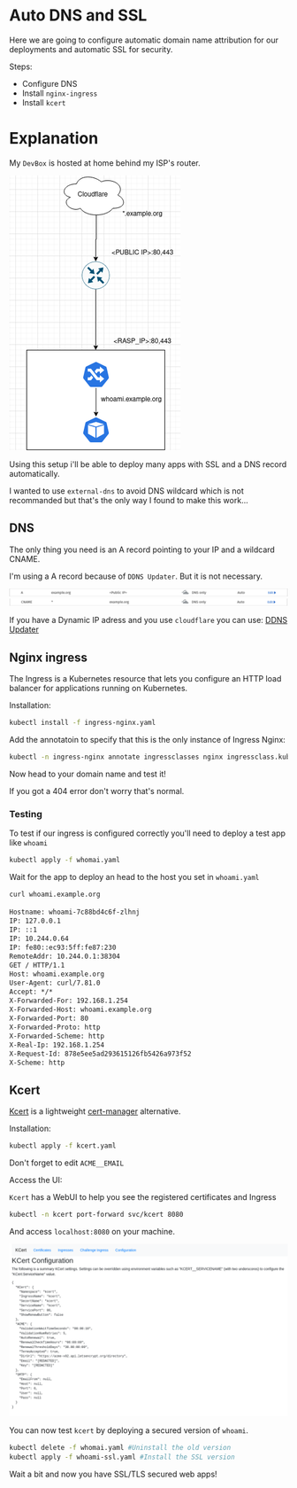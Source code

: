 # Auto DNS and SSL

Here we are going to configure automatic domain name attribution for our deployments and automatic SSL for security.

Steps:
- Configure DNS
- Install `nginx-ingress`
- Install `kcert`

# Explanation

My `DevBox` is hosted at home behind my ISP's router.

![Diagram](images/diagram.png "Setup")

Using this setup i'll be able to deploy many apps with SSL and a DNS record automatically.

I wanted to use `external-dns` to avoid DNS wildcard which is not recommanded but that's the only way I found to make this work...

## DNS

The only thing you need is an A record pointing to your IP and a wildcard CNAME.

I'm using a A record because of `DDNS Updater`. But it is not necessary.

![A record](images/cf-A.png "A record")
![CNAME record](images/cf-CNAME.png "CNAME record")

If you have a Dynamic IP adress and you use `cloudflare` you can use: [DDNS Updater](../../../Apps/DDNS_Updater/README.md)

## Nginx ingress

The Ingress is a Kubernetes resource that lets you configure an HTTP load balancer for applications running on Kubernetes.

Installation:

```bash
kubectl install -f ingress-nginx.yaml
```

Add the annotatoin to specify that this is the only instance of Ingress Nginx:

```bash
kubectl -n ingress-nginx annotate ingressclasses nginx ingressclass.kubernetes.io/is-default-class="true"
```

Now head to your domain name and test it!

If you got a 404 error don't worry that's normal.

### Testing

To test if our ingress is configured correctly you'll need to deploy a test app like `whoami`

```bash
kubectl apply -f whomai.yaml
```

Wait for the app to deploy an head to the host you set in `whoami.yaml`

```
curl whoami.example.org

Hostname: whoami-7c88bd4c6f-zlhnj
IP: 127.0.0.1
IP: ::1
IP: 10.244.0.64
IP: fe80::ec93:5ff:fe87:230
RemoteAddr: 10.244.0.1:38304
GET / HTTP/1.1
Host: whoami.example.org
User-Agent: curl/7.81.0
Accept: */*
X-Forwarded-For: 192.168.1.254
X-Forwarded-Host: whoami.example.org
X-Forwarded-Port: 80
X-Forwarded-Proto: http
X-Forwarded-Scheme: http
X-Real-Ip: 192.168.1.254
X-Request-Id: 878e5ee5ad293615126fb5426a973f52
X-Scheme: http
```


## Kcert

[Kcert](https://github.com/nabsul/kcert) is a lightweight [cert-manager](https://cert-manager.io/) alternative.

Installation:

```bash
kubectl apply -f kcert.yaml
```

Don't forget to edit `ACME__EMAIL`

Access the UI:

`Kcert` has a WebUI to help you see the registered certificates and Ingress

```bash
kubectl -n kcert port-forward svc/kcert 8080
```

And access `localhost:8080` on your machine.

![Kcert](images/kcert.png "Kcert dashboard")

You can now test `kcert` by deploying a secured version of `whoami`.

```bash
kubectl delete -f whomai.yaml #Uninstall the old version
kubectl apply -f whoami-ssl.yaml #Install the SSL version
```

Wait a bit and now you have SSL/TLS secured web apps!
